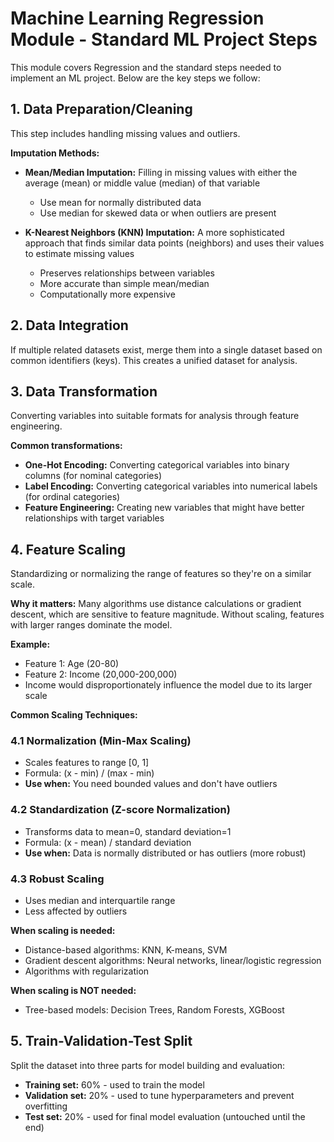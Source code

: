 # Machine Learning Regression Module - Standard ML Project Steps

This module covers Regression and the standard steps needed to implement an ML project. Below are the key steps we follow:

## 1. Data Preparation/Cleaning
This step includes handling missing values and outliers.

**Imputation Methods:**
- **Mean/Median Imputation:** Filling in missing values with either the average (mean) or middle value (median) of that variable
  - Use mean for normally distributed data
  - Use median for skewed data or when outliers are present

- **K-Nearest Neighbors (KNN) Imputation:** A more sophisticated approach that finds similar data points (neighbors) and uses their values to estimate missing values
  - Preserves relationships between variables
  - More accurate than simple mean/median
  - Computationally more expensive

## 2. Data Integration
If multiple related datasets exist, merge them into a single dataset based on common identifiers (keys). This creates a unified dataset for analysis.

## 3. Data Transformation
Converting variables into suitable formats for analysis through feature engineering.

**Common transformations:**
- **One-Hot Encoding:** Converting categorical variables into binary columns (for nominal categories)
- **Label Encoding:** Converting categorical variables into numerical labels (for ordinal categories)
- **Feature Engineering:** Creating new variables that might have better relationships with target variables

## 4. Feature Scaling
Standardizing or normalizing the range of features so they're on a similar scale.

**Why it matters:**
Many algorithms use distance calculations or gradient descent, which are sensitive to feature magnitude. Without scaling, features with larger ranges dominate the model.

**Example:**
- Feature 1: Age (20-80)
- Feature 2: Income (20,000-200,000)
- Income would disproportionately influence the model due to its larger scale

**Common Scaling Techniques:**

### 4.1 Normalization (Min-Max Scaling)
- Scales features to range [0, 1]
- Formula: (x - min) / (max - min)
- **Use when:** You need bounded values and don't have outliers

### 4.2 Standardization (Z-score Normalization)
- Transforms data to mean=0, standard deviation=1
- Formula: (x - mean) / standard deviation
- **Use when:** Data is normally distributed or has outliers (more robust)

### 4.3 Robust Scaling
- Uses median and interquartile range
- Less affected by outliers

**When scaling is needed:**
- Distance-based algorithms: KNN, K-means, SVM
- Gradient descent algorithms: Neural networks, linear/logistic regression
- Algorithms with regularization

**When scaling is NOT needed:**
- Tree-based models: Decision Trees, Random Forests, XGBoost

## 5. Train-Validation-Test Split
Split the dataset into three parts for model building and evaluation:

- **Training set:** 60% - used to train the model
- **Validation set:** 20% - used to tune hyperparameters and prevent overfitting
- **Test set:** 20% - used for final model evaluation (untouched until the end)



